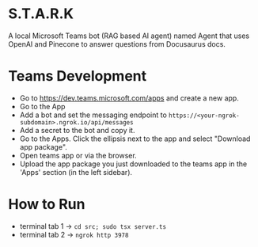 # S.T.A.R.K

A local Microsoft Teams bot (RAG based AI agent) named Agent that uses OpenAI and Pinecone to
answer questions from Docusaurus docs.

# Teams Development

- Go to https://dev.teams.microsoft.com/apps and create a new app.
- Go to the App
- Add a bot and set the messaging endpoint to `https://<your-ngrok-subdomain>.ngrok.io/api/messages`
- Add a secret to the bot and copy it.
- Go to the Apps. Click the ellipsis next to the app and select "Download app package".
- Open teams app or via the browser.
- Upload the app package you just downloaded to the teams app in the 'Apps' section (in the left sidebar).

# How to Run

- terminal tab 1 -> `cd src; sudo tsx server.ts`
- terminal tab 2 -> `ngrok http 3978`
